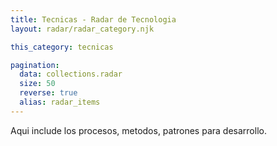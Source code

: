 ```yaml
---
title: Tecnicas - Radar de Tecnologia
layout: radar/radar_category.njk

this_category: tecnicas

pagination:
  data: collections.radar
  size: 50
  reverse: true
  alias: radar_items
---
```


Aqui include los procesos, metodos, patrones para desarrollo.